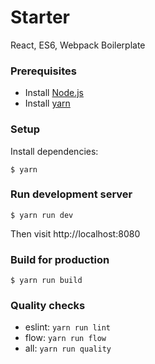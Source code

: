 # Starter

React, ES6, Webpack Boilerplate


### Prerequisites

* Install [Node.js](https://nodejs.org/en/)
* Install [yarn](https://yarnpkg.com/lang/en/docs/install/)

### Setup

Install dependencies:

```
$ yarn
```

### Run development server

```
$ yarn run dev
```

Then visit http://localhost:8080

### Build for production

```
$ yarn run build
```

### Quality checks

* eslint: `yarn run lint`
* flow: `yarn run flow`
* all: `yarn run quality`
